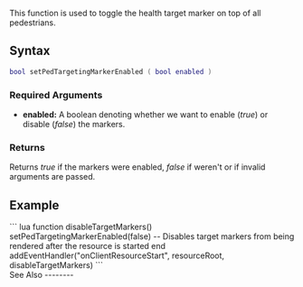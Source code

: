 This function is used to toggle the health target marker on top of all pedestrians.

Syntax
------

``` lua
bool setPedTargetingMarkerEnabled ( bool enabled )
```

### Required Arguments

-   **enabled:** A boolean denoting whether we want to enable (*true*) or disable (*false*) the markers.

### Returns

Returns *true* if the markers were enabled, *false* if weren't or if invalid arguments are passed.

Example
-------

<section name="Client" class="client" show="true">
``` lua
function disableTargetMarkers()
    setPedTargetingMarkerEnabled(false) -- Disables target markers from being rendered after the resource is started
end
addEventHandler("onClientResourceStart", resourceRoot, disableTargetMarkers)
```

</section>
See Also
--------
